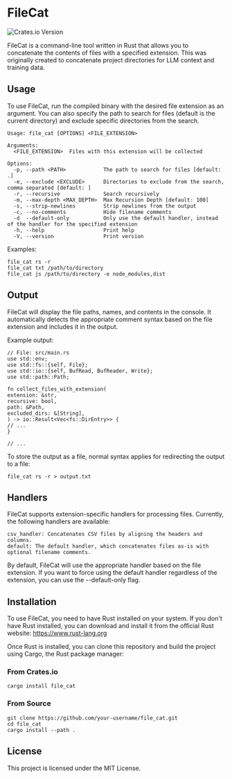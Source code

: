 # FileCat
![Crates.io Version](https://img.shields.io/crates/v/file_cat?link=https%3A%2F%2Fcrates.io%2Fcrates%2Ffile_cat)

FileCat is a command-line tool written in Rust that allows you to concatenate the contents of files with a specified extension.
This was originally created to concatenate project directories for LLM context and training data.

## Usage

To use FileCat, run the compiled binary with the desired file extension as an argument. You can also specify the path to search for files (default is the current directory) and exclude specific directories from the search.

```shell
Usage: file_cat [OPTIONS] <FILE_EXTENSION>

Arguments:
  <FILE_EXTENSION>  Files with this extension will be collected

Options:
  -p, --path <PATH>            The path to search for files [default: .]
  -e, --exclude <EXCLUDE>      Directories to exclude from the search, comma separated [default: ]
  -r, --recursive              Search recursively
  -m, --max-depth <MAX_DEPTH>  Max Recursion Depth [default: 100]
  -s, --strip-newlines         Strip newlines from the output
  -c, --no-comments            Hide filename comments
  -d  --default-only           Only use the default handler, instead of the handler for the specified extension
  -h, --help                   Print help
  -V, --version                Print version
```
Examples:

```shell
file_cat rs -r
file_cat txt /path/to/directory
file_cat js /path/to/directory -e node_modules,dist
```


## Output

FileCat will display the file paths, names, and contents in the console. It automatically detects the appropriate comment syntax based on the file extension and includes it in the output.

Example output:
```
// File: src/main.rs
use std::env;
use std::fs::{self, File};
use std::io::{self, BufRead, BufReader, Write};
use std::path::Path;

fn collect_files_with_extension(
extension: &str,
recursive: bool,
path: &Path,
excluded_dirs: &[String],
) -> io::Result<Vec<fs::DirEntry>> {
// ...
}

// ...
```

To store the output as a file, normal syntax applies for redirecting the output to a file:

```shell
file_cat rs -r > output.txt
```

## Handlers

FileCat supports extension-specific handlers for processing files. Currently, the following handlers are available:

    csv_handler: Concatenates CSV files by aligning the headers and columns.
    default: The default handler, which concatenates files as-is with optional filename comments.

By default, FileCat will use the appropriate handler based on the file extension. If you want to force using the default handler regardless of the extension, you can use the --default-only flag.

## Installation

To use FileCat, you need to have Rust installed on your system. If you don't have Rust installed, you can download and install it from the official Rust website: https://www.rust-lang.org

Once Rust is installed, you can clone this repository and build the project using Cargo, the Rust package manager:

### From Crates.io
```shell
cargo install file_cat
```

### From Source
```shell
git clone https://github.com/your-username/file_cat.git
cd file_cat
cargo install --path .    
```

## License

This project is licensed under the MIT License.
